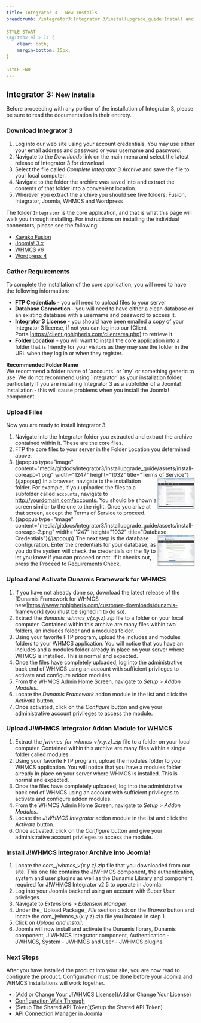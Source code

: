 ```yaml
---
title: Integrator 3 - New Installs
breadcrumb: /integrator3:Integrator 3/installupgrade_guide:Install and Upgrade Guide/newinstalls:New Installs

STYLE START
\#gitdox ol > li {
	clear: both;
	margin-bottom: 15px;
}

STYLE END
---
```


## Integrator 3: <small>New Installs</small>

Before proceeding with any portion of the installation of Integrator 3, please be sure to read the documentation in their entirety.

### Download Integrator 3

1.  Log into our web site using your account credentials.  You may use either your email address and password or your username and password.
2.  Navigate to the *Downloads* link on the main menu and select the latest release of Integrator 3 for download.
3.  Select the file called *Complete Integrator 3 Archive* and save the file to your local computer.
4.  Navigate to the folder the archive was saved into and extract the contents of that folder into a convenient location.
5.  Wherever you extract the archive you should see five folders: Fusion, Integrator, Joomla, WHMCS and Wordpress

The folder `Integrator` is the core application, and that is what this page will walk you through installing.  For instructions on installing the individual connectors, please see the following:

* [Kayako Fusion](integrator3/installupgrade_guide/newfusion.md)
* [Joomla! 3.x](integrator3/installupgrade_guide/newjoomla3.md)
* [WHMCS v6](integrator3/installupgrade_guide/newwhmcs6.md)
* [Wordpress 4](integrator3/installupgrade_guide/newwordpress4.md)


### Gather Requirements

To complete the installation of the core application, you will need to have the following information:

* **FTP Credentials** - you will need to upload files to your server
* **Database Connection** - you will need to have either a clean database or an existing database with a username and password to access it.
* **Integrator 3 License** - you should have been emailed a copy of your Integrator 3 license, if not you can log into our [Client Portal|https://client.gohigheris.com/clientarea.php] to retrieve it.
* **Folder Location** - you will want to install the core application into a folder that is friendly for your visitors as they may see the folder in the URL when they log in or when they register.

<div class="alert alert-warning"><strong>Recommended Folder Name</strong><br />
We recommend a folder name of `accounts` or `my` or something generic to use.  We do not recommend using `integrator` as your installation folder, particularly if you are installing Integrator 3 as a subfolder of a Joomla! installation - this will cause problems when you install the Joomla! component.
</div>

### Upload Files

Now you are ready to install Integrator 3.

1. Navigate into the Integrator folder you extracted and extract the archive contained within it.  These are the core files.
2. FTP the core files to your server in the Folder Location you determined above.
3. {japopup type="image" content="media/gitdocs/integrator3/installupgrade_guide/assets/install-coreapp-1.png" width="1247" height="1032" title="Terms of Service"}<img src="assets/install-coreapp-1.png" width="100px" align="right" />{/japopup}
In a browser, navigate to the installation folder.  For example, if you uploaded the files to a subfolder called `accounts`, navigate to http://yourdomain.com/accounts.  You should be shown a screen similar to the one to the right.  Once you arive at that screen, accept the Terms of Service to proceed.
4. {japopup type="image" content="media/gitdocs/integrator3/installupgrade_guide/assets/install-coreapp-2.png" width="1247" height="1032" title="Database Credentials"}<img src="assets/install-coreapp-2.png" width="100px" align="right" />{/japopup}
The next step is the database configuration.  Enter the credentials for your database, as you do the system will check the credentials on the fly to let you know if you can proceed or not.  If it checks out, press the Proceed to Requirements Check.


### Upload and Activate Dunamis Framework for WHMCS

1. If you have not already done so, download the latest release of the [Dunamis Framework for WHMCS here|https://www.gohigheris.com/customer-downloads/dunamis-framework] (you must be signed in to do so).
2. Extract the *dunamis_whmcs_v{x.y.z}.zip* file to a folder on your local computer.  Contained within this archive are many files within two folders, an includes folder and a modules folder.
3. Using your favorite FTP program, upload the includes and modules folders to your WHMCS application.  You will notice that you have an includes and a modules folder already in place on your server where WHMCS is installed.  This is normal and expected.
4. Once the files have completely uploaded, log into the administrative back end of WHMCS using an account with sufficient privileges to activate and configure addon modules.
5. From the WHMCS Admin Home Screen, navigate to _Setup_ > _Addon Modules_.
6. Locate the _Dunamis Framework_ addon module in the list and click the _Activate_ button.
7. Once activated, click on the _Configure_ button and give your administrative account privileges to access the module.

### Upload J!WHMCS Integrator Addon Module for WHMCS

1. Extract the *jwhmcs_for_whmcs_v{x.y.z}.zip* file to a folder on your local computer.  Contained within this archive are many files within a single folder called modules.
2. Using your favorite FTP program, upload the modules folder to your WHMCS application.  You will notice that you have a modules folder already in place on your server where WHMCS is installed.  This is normal and expected.
3. Once the files have completely uploaded, log into the administrative back end of WHMCS using an account with sufficient privileges to activate and configure addon modules.
4. From the WHMCS Admin Home Screen, navigate to _Setup_ > _Addon Modules_.
5. Locate the _J!WHMCS Integrator_ addon module in the list and click the _Activate_ button.
6. Once activated, click on the _Configure_ button and give your administrative account privileges to access the module.

### Install J!WHMCS Integrator Archive into Joomla!

1. Locate the *com_jwhmcs_v{x.y.z}.zip* file that you downloaded from our site.  This one file contains the J!WHMCS component, the authentication, system and user plugins as well as the Dunamis Library and component required for J!WHMCS Integrator v2.5 to operate in Joomla.
2. Log into your Joomla backend using an account with Super User privileges.
3. Navigate to _Extensions_ > _Extension Manager_.
4. Under the_ Upload Package_ _File_ section click on the _Browse_ button and locate the com_jwhmcs_v{x.y.z}.zip file you located in step 1.
5. Click on _Upload and Install_.
6. Joomla will now install and activate the Dunamis library, Dunamis component, J!WHMCS Integrator component, Authentication - JWHMCS, System - JWHMCS and User - JWHMCS plugins.

### Next Steps

After you have installed the product into your site, you are now read to configure the product.  Configuration must be done before your Joomla and WHMCS installations will work together.

* [Add or Change Your J!WHMCS License](Add or Change Your License)
* [Configuration Walk Through](http://)
* [Setup The Shared API Token](Setup the Shared API Token)
* [API Connection Manager in Joomla](https://support.gohigheris.com/docs/display/J25/API+Connection+Manager+in+Joomla)
